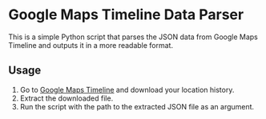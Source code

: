 # Google Maps Timeline Data Parser

This is a simple Python script that parses the JSON data from Google Maps Timeline and outputs it in a more readable format.

## Usage

1. Go to [Google Maps Timeline](https://www.google.com/maps/timeline) and download your location history.
2. Extract the downloaded file.
3. Run the script with the path to the extracted JSON file as an argument.
